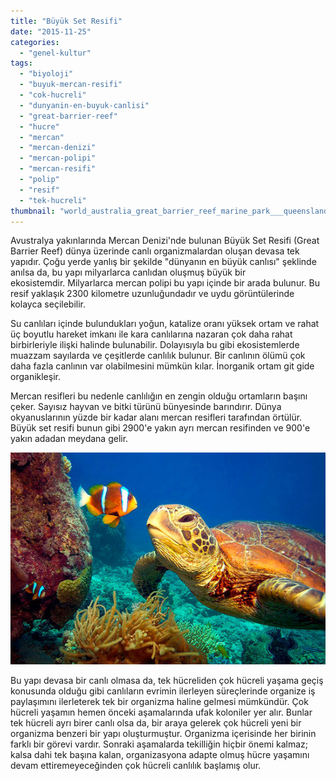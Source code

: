 ```yaml
---
title: "Büyük Set Resifi"
date: "2015-11-25"
categories: 
  - "genel-kultur"
tags: 
  - "biyoloji"
  - "buyuk-mercan-resifi"
  - "cok-hucreli"
  - "dunyanin-en-buyuk-canlisi"
  - "great-barrier-reef"
  - "hucre"
  - "mercan"
  - "mercan-denizi"
  - "mercan-polipi"
  - "mercan-resifi"
  - "polip"
  - "resif"
  - "tek-hucreli"
thumbnail: "world_australia_great_barrier_reef_marine_park___queensland___australia_008975_.jpg"
---
```


Avustralya yakınlarında Mercan Denizi'nde bulunan Büyük Set Resifi (Great Barrier Reef) dünya üzerinde canlı organizmalardan oluşan devasa tek yapıdır. Çoğu yerde yanlış bir şekilde "dünyanın en büyük canlısı" şeklinde anılsa da, bu yapı milyarlarca canlıdan oluşmuş büyük bir ekosistemdir. Milyarlarca mercan polipi bu yapı içinde bir arada bulunur. Bu resif yaklaşık 2300 kilometre uzunluğundadır ve uydu görüntülerinde kolayca seçilebilir.

Su canlıları içinde bulundukları yoğun, katalize oranı yüksek ortam ve rahat üç boyutlu hareket imkanı ile kara canlılarına nazaran çok daha rahat birbirleriyle ilişki halinde bulunabilir. Dolayısıyla bu gibi ekosistemlerde muazzam sayılarda ve çeşitlerde canlılık bulunur. Bir canlının ölümü çok daha fazla canlının var olabilmesini mümkün kılar. İnorganik ortam git gide organikleşir.

Mercan resifleri bu nedenle canlılığın en zengin olduğu ortamların başını çeker. Sayısız hayvan ve bitki türünü bünyesinde barındırır. Dünya okyanuslarının yüzde bir kadar alanı mercan resifleri tarafından örtülür. Büyük set resifi bunun gibi 2900'e yakın ayrı mercan resifinden ve 900'e yakın adadan meydana gelir.

![Büyük set resifi](images/the-great-barrier-reef-facts-for-kids-turtle-and-clownfish.jpg)

Bu yapı devasa bir canlı olmasa da, tek hücreliden çok hücreli yaşama geçiş konusunda olduğu gibi canlıların evrimin ilerleyen süreçlerinde organize iş paylaşımını ilerleterek tek bir organizma haline gelmesi mümkündür. Çok hücreli yaşamın hemen önceki aşamalarında ufak koloniler yer alır. Bunlar tek hücreli ayrı birer canlı olsa da, bir araya gelerek çok hücreli yeni bir organizma benzeri bir yapı oluşturmuştur. Organizma içerisinde her birinin farklı bir görevi vardır. Sonraki aşamalarda tekilliğin hiçbir önemi kalmaz; kalsa dahi tek başına kalan, organizasyona adapte olmuş hücre yaşamını devam ettiremeyeceğinden çok hücreli canlılık başlamış olur.
